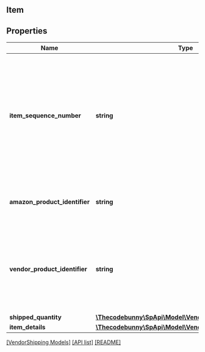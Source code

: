 ## Item

## Properties

Name | Type | Description | Notes
------------ | ------------- | ------------- | -------------
**item_sequence_number** | **string** | Item sequence number for the item. The first item will be 001, the second 002, and so on. This number is used as a reference to refer to this item from the carton or pallet level. |
**amazon_product_identifier** | **string** | Amazon Standard Identification Number (ASIN) of an item. | [optional]
**vendor_product_identifier** | **string** | The vendor selected product identification of the item. Should be the same as was sent in the purchase order. | [optional]
**shipped_quantity** | [**\Thecodebunny\SpApi\Model\VendorShipping\ItemQuantity**](ItemQuantity.md) |  |
**item_details** | [**\Thecodebunny\SpApi\Model\VendorShipping\ItemDetails**](ItemDetails.md) |  | [optional]

[[VendorShipping Models]](../) [[API list]](../../Api) [[README]](../../../README.md)
